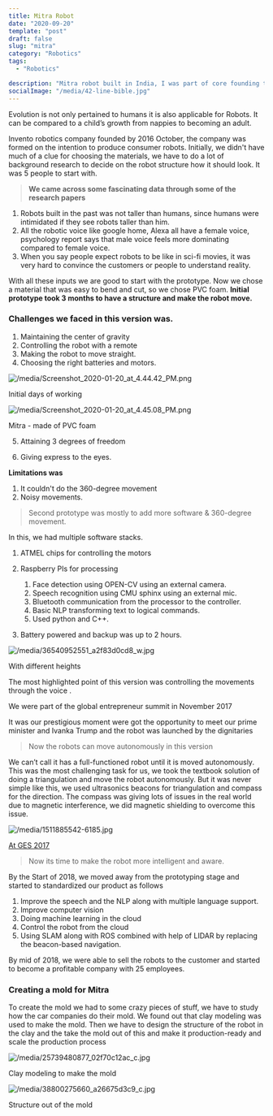 ```yaml
---
title: Mitra Robot
date: "2020-09-20"
template: "post"
draft: false
slug: "mitra"
category: "Robotics"
tags:
  - "Robotics"

description: "Mitra robot built in India, I was part of core founding team"
socialImage: "/media/42-line-bible.jpg"
---
```


Evolution is not only pertained to humans it is also applicable for Robots. It can be compared to a child’s growth from nappies to becoming an adult.

Invento robotics company founded by 2016 October, the company was formed on the intention to produce consumer robots. Initially, we didn't have much of a clue for choosing the materials, we have to do a lot of background research to decide on the robot structure how it should look. It was 5 people to start with.

> **We came across some fascinating data through some of the research papers**

1. Robots built in the past was not taller than humans, since humans were intimidated if they see robots taller than him.
2. All the robotic voice like google home, Alexa all have a female voice, psychology report says that male voice feels more dominating compared to female voice.
3. When you say people expect robots to be like in sci-fi movies, it was very hard to convince the customers or people to understand reality.

With all these inputs we are good to start with the prototype. Now we chose a material that was easy to bend and cut, so we chose PVC foam. **Initial prototype took 3 months to have a structure and make the robot move.**

### **Challenges we faced in this version was.**

1. Maintaining the center of gravity
2. Controlling the robot with a remote
3. Making the robot to move straight.
4. Choosing the right batteries and motors.

![/media/Screenshot_2020-01-20_at_4.44.42_PM.png](/media/Screenshot_2020-01-20_at_4.44.42_PM.png)

Initial days of working

![/media/Screenshot_2020-01-20_at_4.45.08_PM.png](/media/Screenshot_2020-01-20_at_4.45.08_PM.png)

Mitra - made of PVC foam

5. Attaining 3 degrees of freedom

6. Giving express to the eyes.

**Limitations was**

1. It couldn't do the 360-degree movement
2. Noisy movements.

> Second prototype was mostly to add more software & 360-degree movement.

In this, we had multiple software stacks.

1. ATMEL chips for controlling the motors
2. Raspberry PIs for processing
    1. Face detection using OPEN-CV using an external camera.
    2. Speech recognition using CMU sphinx using an external mic.
    3. Bluetooth communication from the processor to the controller.
    4. Basic NLP transforming text to logical commands. 
    5. Used python and C++.

  3. Battery powered and backup was up to 2 hours.

![/media/36540952551_a2f83d0cd8_w.jpg](/media/36540952551_a2f83d0cd8_w.jpg)

With different heights

The most highlighted point of this version was controlling the movements through the voice .

We were part of the global entrepreneur summit in November 2017

It was our prestigious moment were got the opportunity to  meet our prime minister and Ivanka Trump and the robot was launched by the dignitaries

> Now the robots can move autonomously in this version

 We can’t call it has a full-functioned robot until it is moved autonomously. This was the most challenging task for us, we took the textbook solution of doing a triangulation and move the robot autonomously. But it was never simple like this, we used ultrasonics beacons for triangulation and compass for the direction. The compass was giving lots of issues in the real world due to magnetic interference, we did magnetic shielding to overcome this issue.

![/media/1511885542-6185.jpg](/media/1511885542-6185.jpg)

[At GES 2017](https://www.youtube.com/watch?v=ufPJNI58HSQ)

> Now its time to make the robot more intelligent and aware.

By the Start of 2018, we moved away from the prototyping stage and started to standardized our product as follows

1. Improve the speech and the NLP along with multiple language support.
2. Improve computer vision
3. Doing machine learning in the cloud
4. Control the robot from the cloud
5. Using SLAM along with ROS combined with help of LIDAR by replacing the beacon-based navigation.

By mid of 2018, we were able to sell the robots to the customer and started to become a profitable company with 25 employees.

### Creating a mold for Mitra

To create the mold we had to some crazy pieces of stuff, we have to study how the car companies do their mold. We found out that clay modeling was used to make the mold. Then we have to design the structure of the robot in the clay and the take the mold out of this and make it production-ready and scale the production process

![/media/25739480877_02f70c12ac_c.jpg](/media/25739480877_02f70c12ac_c.jpg)

Clay modeling to make the mold

![/media/38800275660_a26675d3c9_c.jpg](/media/38800275660_a26675d3c9_c.jpg)

Structure out of the mold